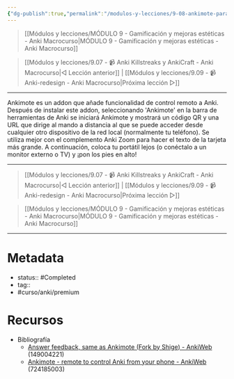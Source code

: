 ```yaml
---
{"dg-publish":true,"permalink":"/modulos-y-lecciones/9-08-ankimote-para-controlar-desde-el-movil-anki-anki-macrocurso/","noteIcon":"","updated":"2024-05-22T20:05:04.089+02:00"}
---
```



> [[Módulos y lecciones/MÓDULO 9 - Gamificación y mejoras estéticas - Anki Macrocurso\|MÓDULO 9 - Gamificación y mejoras estéticas - Anki Macrocurso]]

> [[Módulos y lecciones/9.07 - 📹 Anki Killstreaks y AnkiCraft - Anki Macrocurso\|◁ Lección anterior]] | [[Módulos y lecciones/9.09 - 📹 Anki-redesign - Anki Macrocurso\|Próxima lección ▷]]

---

Ankimote es un addon que añade funcionalidad de control remoto a Anki. Después de instalar este addon, seleccionando 'Ankimote' en la barra de herramientas de Anki se iniciará Ankimote y mostrará un código QR y una URL que dirige al mando a distancia al que se puede acceder desde cualquier otro dispositivo de la red local (normalmente tu teléfono). Se utiliza mejor con el complemento Anki Zoom para hacer el texto de la tarjeta más grande. A continuación, coloca tu portátil lejos (o conéctalo a un monitor externo o TV) y ¡pon los pies en alto!

---


> [[Módulos y lecciones/9.07 - 📹 Anki Killstreaks y AnkiCraft - Anki Macrocurso\|◁ Lección anterior]] | [[Módulos y lecciones/9.09 - 📹 Anki-redesign - Anki Macrocurso\|Próxima lección ▷]]

> [[Módulos y lecciones/MÓDULO 9 - Gamificación y mejoras estéticas - Anki Macrocurso\|MÓDULO 9 - Gamificación y mejoras estéticas - Anki Macrocurso]]

---

# Metadata
- status:: #Completed 
- tag:: 
- #curso/anki/premium  

# Recursos
- Bibliografía
	- [Answer feedback, same as Ankimote (Fork by Shige) - AnkiWeb](https://ankiweb.net/shared/info/149004221) (149004221)
	- [Ankimote - remote to control Anki from your phone - AnkiWeb](https://ankiweb.net/shared/info/724185003) (724185003)